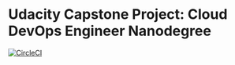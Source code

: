 # Udacity Capstone Project: Cloud DevOps Engineer Nanodegree
[![CircleCI](https://circleci.com/gh/omelnik/udacity-devops-capstone-project/tree/main.svg?style=svg)](https://circleci.com/gh/omelnik/udacity-devops-capstone-project/tree/main)